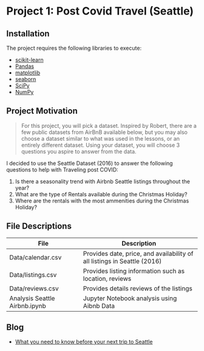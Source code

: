 # Project 1: Post Covid Travel (Seattle)

## Installation

The project requires the following libraries to execute:
- [scikit-learn](http://scikit-learn.org/)
- [Pandas](http://pandas.pydata.org/)
- [matplotlib](http://matplotlib.org/)
- [seaborn](https://seaborn.pydata.org/)
- [SciPy](https://www.scipy.org/)
- [NumPy](http://www.numpy.org/)

## Project Motivation


> For this project, you will pick a dataset. Inspired by Robert, there are a few public datasets from AirBnB available below, but you may also choose a dataset similar to what was used in the lessons, or an entirely different dataset. Using your dataset, you will choose 3 questions you aspire to answer from the data.

I decided to use the Seattle Dataset (2016) to answer the following questions to help with Traveling post COVID:
1. Is there a seasonality trend with Airbnb Seattle listings throughout the year?
2. What are the type of Rentals available during the Christmas Holiday?
3. Where are the rentals with the most ammenities during the Christmas Holiday?

## File Descriptions

| File | Description |
| ------ | ------ |
| Data/calendar.csv | Provides date, price, and availability of all listings in Seattle (2016) |
| Data/listings.csv | Provides listing information such as location, reviews |
| Data/reviews.csv | Provides details reviews of the listings  |
| Analysis Seattle Airbnb.ipynb | Jupyter Notebook analysis using Aibnb Data |



## Blog
- [What you need to know before your next trip to Seattle](https://medium.com/@asinghal17/what-you-need-to-know-about-post-covid-travels-to-seattle-821dd8c382c8)
